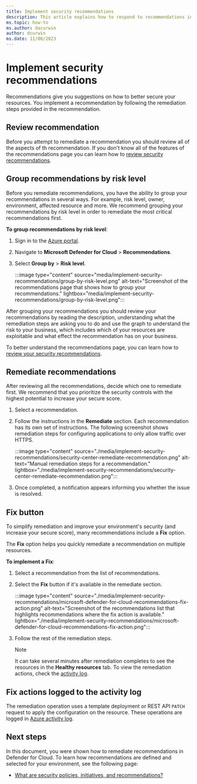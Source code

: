 ```yaml
---
title: Implement security recommendations
description: This article explains how to respond to recommendations in Microsoft Defender for Cloud to protect your resources and satisfy security policies.
ms.topic: how-to
ms.author: dacurwin
author: dcurwin
ms.date: 11/08/2023
---
```


# Implement security recommendations

Recommendations give you suggestions on how to better secure your resources. You implement a recommendation by following the remediation steps provided in the recommendation. 

## Review recommendation

Before you attempt to remediate a recommendation you should review all of the aspects of th recommendation. If you don't know all of the features of the recommendations page you can learn how to [review security recommendations](review-security-recommendations.md).

## Group recommendations by risk level

Before you remediate recommendations, you have the ability to group your recommendations in several ways. For example, risk level, owner, environment, affected resource and more. We recommend grouping your recommendations by risk level in order to remediate the most critical recommendations first.

**To group recommendations by risk level**:

1. Sign in to the [Azure portal](https://portal.azure.com).

1. Navigate to **Microsoft Defender for Cloud** > **Recommendations**.

1. Select **Group by** > **Risk level**.

    :::image type="content" source="media/implement-security-recommendations/group-by-risk-level.png" alt-text="Screenshot of the recommendations page that shows how to group your recommendations." lightbox="media/implement-security-recommendations/group-by-risk-level.png":::

After grouping your recommendations you should review your recommendations by reading the description, understanding what the remediation steps are asking you to do and use the graph to understand the risk to your business, which includes which of your resources are exploitable and what effect the recommendation has on your business.

To better understand the recommendations page, you can learn how to [review your security recommendations](review-security-recommendations.md).

## Remediate recommendations

After reviewing all the recommendations, decide which one to remediate first. We recommend that you prioritize the security controls with the highest potential to increase your secure score.

1. Select a recommendation.

1. Follow the instructions in the **Remediate** section. Each recommendation has its own set of instructions. The following screenshot shows remediation steps for configuring applications to only allow traffic over HTTPS.

    :::image type="content" source="./media/implement-security-recommendations/security-center-remediate-recommendation.png" alt-text="Manual remediation steps for a recommendation." lightbox="./media/implement-security-recommendations/security-center-remediate-recommendation.png":::

1. Once completed, a notification appears informing you whether the issue is resolved.

## Fix button

To simplify remediation and improve your environment's security (and increase your secure score), many recommendations include a **Fix** option.

The **Fix** option helps you quickly remediate a recommendation on multiple resources.

**To implement a Fix**:

1. Select a recommendation from the list of recommendations.

1. Select the **Fix** button if it's available in the remediate section.

    :::image type="content" source="./media/implement-security-recommendations/microsoft-defender-for-cloud-recommendations-fix-action.png" alt-text="Screenshot of the recommendations list that highlights recommendations where the fix action is available." lightbox="./media/implement-security-recommendations/microsoft-defender-for-cloud-recommendations-fix-action.png":::

1. Follow the rest of the remediation steps.

    > [!NOTE]
    > It can take several minutes after remediation completes to see the resources in the **Healthy resources** tab. To view the remediation actions, check the [activity log](#activity-log).

<a name="activity-log"></a>

## Fix actions logged to the activity log

The remediation operation uses a template deployment or REST API `PATCH` request to apply the configuration on the resource. These operations are logged in [Azure activity log](../azure-monitor/essentials/activity-log.md).

## Next steps

In this document, you were shown how to remediate recommendations in Defender for Cloud. To learn how  recommendations are defined and selected for your environment, see the following page:

- [What are security policies, initiatives, and recommendations?](security-policy-concept.md)
